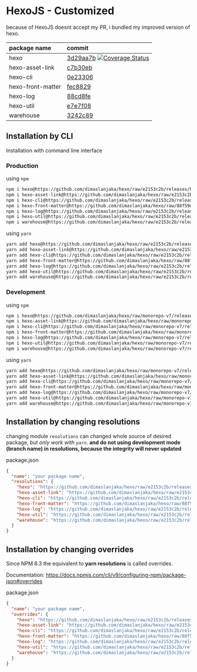 # HexoJS - Customized
because of HexoJS doesnt accept my PR, i bundled my improved version of hexo.

| package name | commit |
| :--- | :--- | 
| hexo | [3d29aa7b](https://github.com/dimaslanjaka/hexo/commit/3d29aa7b)  [![Coverage Status](https://coveralls.io/repos/github/dimaslanjaka/hexo/badge.svg)](https://coveralls.io/github/dimaslanjaka/hexo) | 
| hexo-asset-link | [c7b30eb](https://github.com/dimaslanjaka/hexo-asset-link/commit/c7b30eb) | 
| hexo-cli | [0e23306](https://github.com/dimaslanjaka/hexo-cli/commit/0e23306) | 
| hexo-front-matter | [fec8829](https://github.com/dimaslanjaka/hexo-front-matter/commit/fec8829) | 
| hexo-log | [88cd8fe](https://github.com/dimaslanjaka/hexo-log/commit/88cd8fe) | 
| hexo-util | [e7e7f08](https://github.com/dimaslanjaka/hexo-util/commit/e7e7f08) | 
| warehouse | [3242c89](https://github.com/dimaslanjaka/warehouse/commit/3242c89) | 

## Installation by CLI
Installation with command line interface

### Production

using `npm`
```bash
npm i hexo@https://github.com/dimaslanjaka/hexo/raw/e2153c2b/releases/hexo.tgz
npm i hexo-asset-link@https://github.com/dimaslanjaka/hexo/raw/e2153c2b/releases/hexo-asset-link.tgz
npm i hexo-cli@https://github.com/dimaslanjaka/hexo/raw/e2153c2b/releases/hexo-cli.tgz
npm i hexo-front-matter@https://github.com/dimaslanjaka/hexo/raw/88f59dc8/releases/hexo-front-matter.tgz
npm i hexo-log@https://github.com/dimaslanjaka/hexo/raw/e2153c2b/releases/hexo-log.tgz
npm i hexo-util@https://github.com/dimaslanjaka/hexo/raw/e2153c2b/releases/hexo-util.tgz
npm i warehouse@https://github.com/dimaslanjaka/hexo/raw/e2153c2b/releases/warehouse.tgz
```

using `yarn`
```bash
yarn add hexo@https://github.com/dimaslanjaka/hexo/raw/e2153c2b/releases/hexo.tgz
yarn add hexo-asset-link@https://github.com/dimaslanjaka/hexo/raw/e2153c2b/releases/hexo-asset-link.tgz
yarn add hexo-cli@https://github.com/dimaslanjaka/hexo/raw/e2153c2b/releases/hexo-cli.tgz
yarn add hexo-front-matter@https://github.com/dimaslanjaka/hexo/raw/88f59dc8/releases/hexo-front-matter.tgz
yarn add hexo-log@https://github.com/dimaslanjaka/hexo/raw/e2153c2b/releases/hexo-log.tgz
yarn add hexo-util@https://github.com/dimaslanjaka/hexo/raw/e2153c2b/releases/hexo-util.tgz
yarn add warehouse@https://github.com/dimaslanjaka/hexo/raw/e2153c2b/releases/warehouse.tgz

```

### Development

using `npm`
```bash
npm i hexo@https://github.com/dimaslanjaka/hexo/raw/monorepo-v7/releases/hexo.tgz
npm i hexo-asset-link@https://github.com/dimaslanjaka/hexo/raw/monorepo-v7/releases/hexo-asset-link.tgz
npm i hexo-cli@https://github.com/dimaslanjaka/hexo/raw/monorepo-v7/releases/hexo-cli.tgz
npm i hexo-front-matter@https://github.com/dimaslanjaka/hexo/raw/monorepo-v7/releases/hexo-front-matter.tgz
npm i hexo-log@https://github.com/dimaslanjaka/hexo/raw/monorepo-v7/releases/hexo-log.tgz
npm i hexo-util@https://github.com/dimaslanjaka/hexo/raw/monorepo-v7/releases/hexo-util.tgz
npm i warehouse@https://github.com/dimaslanjaka/hexo/raw/monorepo-v7/releases/warehouse.tgz
```

using `yarn`
```bash
yarn add hexo@https://github.com/dimaslanjaka/hexo/raw/monorepo-v7/releases/hexo.tgz
yarn add hexo-asset-link@https://github.com/dimaslanjaka/hexo/raw/monorepo-v7/releases/hexo-asset-link.tgz
yarn add hexo-cli@https://github.com/dimaslanjaka/hexo/raw/monorepo-v7/releases/hexo-cli.tgz
yarn add hexo-front-matter@https://github.com/dimaslanjaka/hexo/raw/monorepo-v7/releases/hexo-front-matter.tgz
yarn add hexo-log@https://github.com/dimaslanjaka/hexo/raw/monorepo-v7/releases/hexo-log.tgz
yarn add hexo-util@https://github.com/dimaslanjaka/hexo/raw/monorepo-v7/releases/hexo-util.tgz
yarn add warehouse@https://github.com/dimaslanjaka/hexo/raw/monorepo-v7/releases/warehouse.tgz

```

## Installation by changing resolutions
changing module `resolutions` can changed whole source of desired package, _but only work with `yarn`_. **and do not using development mode (branch name) in resolutions, because the integrity will never updated**

package.json
```json
{
  "name": "your package name",
  "resolutions": {
    "hexo": "https://github.com/dimaslanjaka/hexo/raw/e2153c2b/releases/hexo.tgz",
    "hexo-asset-link": "https://github.com/dimaslanjaka/hexo/raw/e2153c2b/releases/hexo-asset-link.tgz",
    "hexo-cli": "https://github.com/dimaslanjaka/hexo/raw/e2153c2b/releases/hexo-cli.tgz",
    "hexo-front-matter": "https://github.com/dimaslanjaka/hexo/raw/88f59dc8/releases/hexo-front-matter.tgz",
    "hexo-log": "https://github.com/dimaslanjaka/hexo/raw/e2153c2b/releases/hexo-log.tgz",
    "hexo-util": "https://github.com/dimaslanjaka/hexo/raw/e2153c2b/releases/hexo-util.tgz",
    "warehouse": "https://github.com/dimaslanjaka/hexo/raw/e2153c2b/releases/warehouse.tgz"
  }
}
```

## Installation by changing overrides

Since NPM 8.3 the equivalent to **yarn resolutions** is called overrides.

Documentation: https://docs.npmjs.com/cli/v9/configuring-npm/package-json#overrides

package.json
```json
{
  "name": "your package name",
  "overrides": {
    "hexo": "https://github.com/dimaslanjaka/hexo/raw/e2153c2b/releases/hexo.tgz",
    "hexo-asset-link": "https://github.com/dimaslanjaka/hexo/raw/e2153c2b/releases/hexo-asset-link.tgz",
    "hexo-cli": "https://github.com/dimaslanjaka/hexo/raw/e2153c2b/releases/hexo-cli.tgz",
    "hexo-front-matter": "https://github.com/dimaslanjaka/hexo/raw/88f59dc8/releases/hexo-front-matter.tgz",
    "hexo-log": "https://github.com/dimaslanjaka/hexo/raw/e2153c2b/releases/hexo-log.tgz",
    "hexo-util": "https://github.com/dimaslanjaka/hexo/raw/e2153c2b/releases/hexo-util.tgz",
    "warehouse": "https://github.com/dimaslanjaka/hexo/raw/e2153c2b/releases/warehouse.tgz"
  }
}
```
